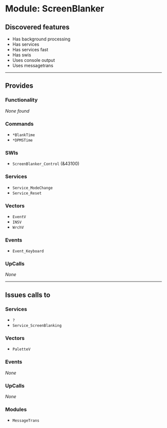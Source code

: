 # Module: ScreenBlanker

## Discovered features


* Has background processing
* Has services
* Has services fast
* Has swis
* Uses console output
* Uses messagetrans

---

## Provides

### Functionality


*None found*

### Commands


* `*BlankTime`
* `*DPMSTime`


### SWIs


* `ScreenBlanker_Control` (&43100)


### Services


* `Service_ModeChange`
* `Service_Reset`


### Vectors


* `EventV`
* `INSV`
* `WrchV`


### Events


* `Event_Keyboard`


### UpCalls


*None*


---

## Issues calls to

### Services


* `?`
* `Service_ScreenBlanking`


### Vectors


* `PaletteV`


### Events


*None*


### UpCalls


*None*


### Modules


* `MessageTrans`


